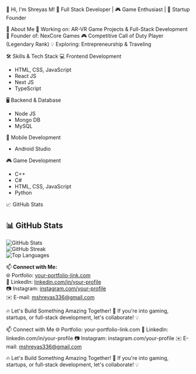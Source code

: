👋 Hi, I'm Shreyas M!
🚀 Full Stack Developer | 🎮 Game Enthusiast | 🚚 Startup Founder



🌟 About Me
🔭 Working on: AR-VR Game Projects & Full-Stack Development
🚀 Founder of: NexCore Games
🎮 Competitive Call of Duty Player (Legendary Rank)
💡 Exploring: Entrepreneurship & Traveling

🛠 Skills & Tech Stack
💻 Frontend Development
- HTML, CSS, JavaScript
- React JS
- Next JS
- TypeScript
  
🖥 Backend & Database
- Node JS
- Mongo DB
- MySQL
  
📱 Mobile Development
- Android Studio

🎮 Game Development
- C++
- C#
- HTML, CSS, JavaScript
- Python

📈 GitHub Stats
## 📊 GitHub Stats
![GitHub Stats](https://github-readme-stats.vercel.app/api?username=ShreyasM&show_icons=true&theme=dark)  
![GitHub Streak](https://github-readme-streak-stats.herokuapp.com/?user=ShreyasM&theme=dark)  
![Top Languages](https://github-readme-stats.vercel.app/api/top-langs/?username=ShreyasM&layout=compact&theme=dark)  

📫 **Connect with Me:**  
🌐 Portfolio: [your-portfolio-link.com](your-portfolio-link.com)  
🏢 LinkedIn: [linkedin.com/in/your-profile](linkedin.com/in/your-profile)  
📷 Instagram: [instagram.com/your-profile](instagram.com/your-profile)  
✉️ E-mail: mshreyas336@gmail.com  

🔥 Let's Build Something Amazing Together! 🚀 If you're into gaming, startups, or full-stack development, let's collaborate! 💡


📫 Connect with Me
🌐 Portfolio: your-portfolio-link.com
🏢 LinkedIn: linkedin.com/in/your-profile
📷 Instagram: instagram.com/your-profile
✉️ E-mail: mshreyas336@gmail.com

🔥 Let's Build Something Amazing Together! 🚀
If you're into gaming, startups, or full-stack development, let's collaborate! 💡

